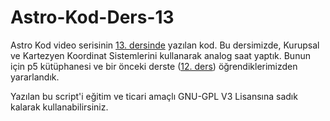 # Astro-Kod-Ders-13
Astro Kod video serisinin [13. dersinde](https://youtu.be/) yazılan kod. Bu dersimizde, Kurupsal ve Kartezyen Koordinat Sistemlerini kullanarak analog saat yaptık.
Bunun için p5 kütüphanesi ve bir önceki derste ([12. ders](https://youtu.be/xWtUBgI-KbE)) öğrendiklerimizden yararlandık.

Yazılan bu script'i eğitim ve ticari amaçlı GNU-GPL V3 Lisansına sadık kalarak kullanabilirsiniz.


